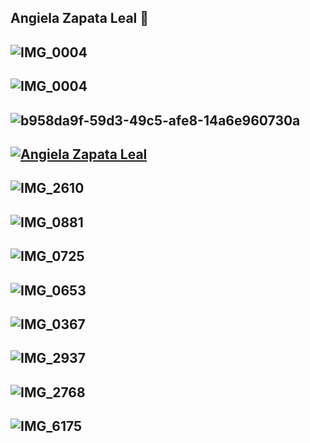 ## Angiela Zapata Leal 👋
## ![IMG_0004](https://github.com/user-attachments/assets/fa82c153-d528-44e9-b739-45aa7928eb52)
## ![IMG_0004](https://github.com/user-attachments/assets/a56d3d0e-12cc-465e-93fb-127198de5368)
## ![b958da9f-59d3-49c5-afe8-14a6e960730a](https://github.com/user-attachments/assets/96bc1d39-fe02-41ef-a4f2-ba672f6bc9f9)
## [![Angiela Zapata Leal](https://github.com/user-attachments/assets/7bff2b6c-3922-4eee-b2ab-c49c63904936)](https://vimeo.com/1016454360)
## ![IMG_2610](https://github.com/user-attachments/assets/f2904779-196b-4833-b83f-f47b19df378d)
## ![IMG_0881](https://github.com/user-attachments/assets/3db85ca9-4df2-4544-9297-4584348339ea)
## ![IMG_0725](https://github.com/user-attachments/assets/abe93883-f9cb-4853-a2cb-7824743c1663)
## ![IMG_0653](https://github.com/user-attachments/assets/baff41a4-0157-4ef9-95f1-2ada75c1ddec)
## ![IMG_0367](https://github.com/user-attachments/assets/bf4841f4-efac-46b9-ac26-6b7190b3f342)
## ![IMG_2937](https://github.com/user-attachments/assets/8d363b4f-dd98-418a-a7cc-48304a4d56ee)
## ![IMG_2768](https://github.com/user-attachments/assets/3d1b5cbd-b0a8-48fb-9fe3-d99a6632320b)
## ![IMG_6175](https://github.com/user-attachments/assets/e5db6585-adfc-450b-ab9d-b2cf3bb7928f)
